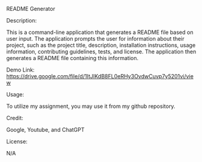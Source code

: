 README Generator

Description:

This is a command-line application that generates a README file based on user input. The application prompts the user for information about their project, such as the project title, description, installation instructions, usage information, contributing guidelines, tests, and license. The application then generates a README file containing this information.

Demo Link: https://drive.google.com/file/d/1ItJIKdB8FL0eRHy3OvdwCuvp7y5201vi/view

Usage:

To utilize my assignment, you may use it from my github repository.

Credit:

Google, Youtube, and ChatGPT

License:

N/A